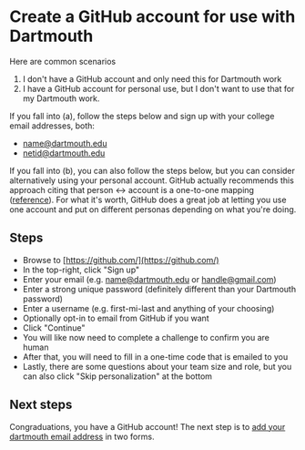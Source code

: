# Create a GitHub account for use with Dartmouth

Here are common scenarios
1. I don't have a GitHub account and only need this for Dartmouth work
2. I have a GitHub account for personal use, but I don't want to use that for my Dartmouth work.

If you fall into (a), follow the steps below and sign up with your college email addresses, both:
- name@dartmouth.edu
- netid@dartmouth.edu

If you fall into (b), you can also follow the steps below, but you can consider alternatively using your personal account. GitHub actually recommends this approach citing that person <-> account is a one-to-one mapping ([reference](https://docs.github.com/en/get-started/learning-about-github/types-of-github-accounts#:~:text=people%20will%20use-,one%20personal%20account,-for%20all%20their)). For what it's worth, GitHub does a great job at letting you use one account and put on different personas depending on what you're doing.

## Steps

- Browse to [https://github.com/](https://github.com/)
- In the top-right, click "Sign up"
- Enter your email (e.g. name@dartmouth.edu or handle@gmail.com)
- Enter a strong unique password (definitely different than your Dartmouth password)
- Enter a username (e.g. first-mi-last and anything of your choosing)
- Optionally opt-in to email from GitHub if you want
- Click "Continue"
- You will like now need to complete a challenge to confirm you are human
- After that, you will need to fill in a one-time code that is emailed to you
- Lastly, there are some questions about your team size and role, but you can also click "Skip personalization" at the bottom

## Next steps

Congraduations, you have a GitHub account! The next step is to [add your dartmouth email address](add-dartmouth-email.md) in two forms.
